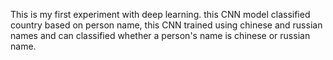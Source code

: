 This is my first experiment with deep learning. this CNN model classified country based on person name, this CNN trained using chinese and russian names and can classified whether a person's name is chinese or russian name.
